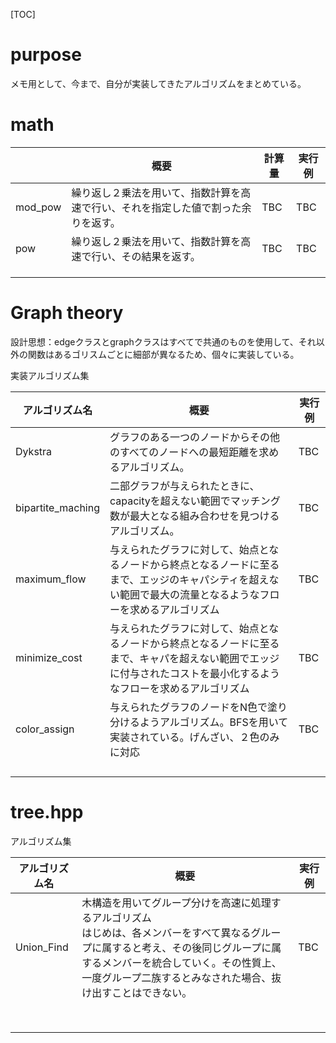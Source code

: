 [TOC]

# purpose

メモ用として、今まで、自分が実装してきたアルゴリズムをまとめている。



# math 



|         | 概要                                                         | 計算量 | 実行例 |
| ------- | ------------------------------------------------------------ | ------ | ------ |
| mod_pow | 繰り返し２乗法を用いて、指数計算を高速で行い、それを指定した値で割った余りを返す。 | TBC    | TBC    |
| pow     | 繰り返し２乗法を用いて、指数計算を高速で行い、その結果を返す。 | TBC    | TBC    |
|         |                                                              |        |        |
|         |                                                              |        |        |
|         |                                                              |        |        |



# Graph theory

設計思想：edgeクラスとgraphクラスはすべてで共通のものを使用して、それ以外の関数はあるゴリスムごとに細部が異なるため、個々に実装している。



実装アルゴリズム集

| アルゴリズム名    | 概要                                                         | 実行例 |
| ----------------- | ------------------------------------------------------------ | ------ |
| Dykstra           | グラフのある一つのノードからその他のすべてのノードへの最短距離を求めるアルゴリズム。 | TBC    |
| bipartite_maching | 二部グラフが与えられたときに、capacityを超えない範囲でマッチング数が最大となる組み合わせを見つけるアルゴリズム。 | TBC    |
| maximum_flow      | 与えられたグラフに対して、始点となるノードから終点となるノードに至るまで、エッジのキャパシティを超えない範囲で最大の流量となるようなフローを求めるアルゴリズム | TBC    |
| minimize_cost     | 与えられたグラフに対して、始点となるノードから終点となるノードに至るまで、キャパを超えない範囲でエッジに付与されたコストを最小化するようなフローを求めるアルゴリズム | TBC    |
| color_assign      | 与えられたグラフのノードをN色で塗り分けるようアルゴリズム。BFSを用いて実装されている。げんざい、２色のみに対応 | TBC    |
|                   |                                                              |        |
|                   |                                                              |        |
|                   |                                                              |        |
|                   |                                                              |        |

# tree.hpp



アルゴリズム集

| アルゴリズム名 | 概要                                                         | 実行例 |
| -------------- | ------------------------------------------------------------ | ------ |
| Union_Find     | 木構造を用いてグループ分けを高速に処理するアルゴリズム<br />はじめは、各メンバーをすべて異なるグループに属すると考え、その後同じグループに属するメンバーを統合していく。その性質上、一度グループ二族するとみなされた場合、抜け出すことはできない。 | TBC    |
|                |                                                              |        |
|                |                                                              |        |
|                |                                                              |        |
|                |                                                              |        |
|                |                                                              |        |
|                |                                                              |        |
|                |                                                              |        |
|                |                                                              |        |
